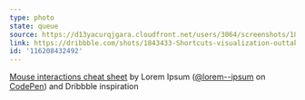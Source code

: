 ```yaml
---
type: photo
state: queue
source: https://d13yacurqjgara.cloudfront.net/users/3064/screenshots/1843433/shortcuts.png
link: https://dribbble.com/shots/1843433-Shortcuts-visualization-outtakes
id: '116208432492'
---
```

<p data-height="332" data-theme-id="6516" data-slug-hash="zxyObN" data-default-tab="result" data-user="lorem--ipsum" class='codepen'><a href='http://codepen.io/lorem--ipsum/pen/zxyObN/'>Mouse interactions cheat sheet</a> by Lorem Ipsum (<a href='http://codepen.io/lorem--ipsum'>@lorem--ipsum</a> on <a href='http://codepen.io'>CodePen</a>) and Dribbble inspiration</p>
